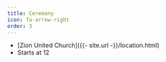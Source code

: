 ```yaml
---
title: Ceremony
icon: fa-arrow-right
order: 3
---
```


* [Zion United Church]({{- site.url -}}/location.html)
* Starts at 12